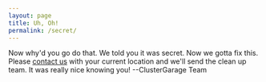 ```yaml
---
layout: page
title: Uh, Oh!
permalink: /secret/
---
```


Now why'd you go do that.  We told you it was secret.  Now we gotta fix this. Please <a href="/contact">contact us</a> with your current location and we'll send the clean up team.  It was really nice knowing you! --ClusterGarage Team
